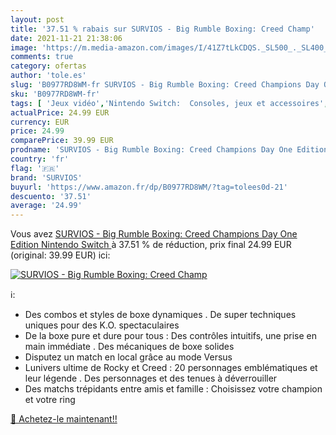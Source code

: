 ```yaml
---
layout: post
title: '37.51 % rabais sur SURVIOS - Big Rumble Boxing: Creed Champ'
date: 2021-11-21 21:38:06
image: 'https://m.media-amazon.com/images/I/41Z7tLkCDQS._SL500_._SL400_.jpg'
comments: true
category: ofertas
author: 'tole.es'
slug: 'B0977RD8WM-fr SURVIOS - Big Rumble Boxing: Creed Champions Day One...'
sku: 'B0977RD8WM-fr'
tags: [ 'Jeux vidéo','Nintendo Switch:  Consoles, jeux et accessoires','survios', ]
actualPrice: 24.99 EUR
currency: EUR
price: 24.99
comparePrice: 39.99 EUR
prodname: 'SURVIOS - Big Rumble Boxing: Creed Champions Day One Edition  Nintendo Switch '
country: 'fr'
flag: '🇫🇷'
brand: 'SURVIOS'
buyurl: 'https://www.amazon.fr/dp/B0977RD8WM/?tag=tolees0d-21'
descuento: '37.51'
average: '24.99'
---
```


Vous avez [SURVIOS - Big Rumble Boxing: Creed Champions Day One Edition  Nintendo Switch ](https://www.amazon.fr/dp/B0977RD8WM/?tag=tolees0d-21)  à  37.51 % de réduction, prix final  24.99 EUR (original: 39.99 EUR) ici:

[![SURVIOS - Big Rumble Boxing: Creed Champ](https://m.media-amazon.com/images/I/41Z7tLkCDQS._SL500_._SL400_.jpg)](https://www.amazon.fr/dp/B0977RD8WM/?tag=tolees0d-21)

ℹ️:

- Des combos et styles de boxe dynamiques . De super techniques uniques pour des K.O. spectaculaires
- De la boxe pure et dure pour tous : Des contrôles intuitifs, une prise en main immédiate . Des mécaniques de boxe solides
- Disputez un match en local grâce au mode Versus
- Lunivers ultime de Rocky et Creed : 20 personnages emblématiques et leur légende . Des personnages et des tenues à déverrouiller
- Des matchs trépidants entre amis et famille : Choisissez votre champion et votre ring

[🛒 Achetez-le maintenant!!](https://www.amazon.fr/dp/B0977RD8WM/?tag=tolees0d-21)
